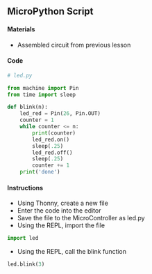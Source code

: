 ## MicroPython Script

#### Materials
 - Assembled circuit from previous lesson
#### Code
```Python
# led.py

from machine import Pin
from time import sleep

def blink(n):
    led_red = Pin(26, Pin.OUT)
    counter = 1
    while counter <= n:
        print(counter)
        led_red.on()
        sleep(.25)
        led_red.off()
        sleep(.25)
        counter += 1
    print('done')
```

#### Instructions
 - Using Thonny, create a new file
 - Enter the code into the editor
 - Save the file to the MicroController as led.py
 - Using the REPL, import the file
```Python
import led
```
  - Using the REPL, call the blink function
```Python
led.blink(3)
```
